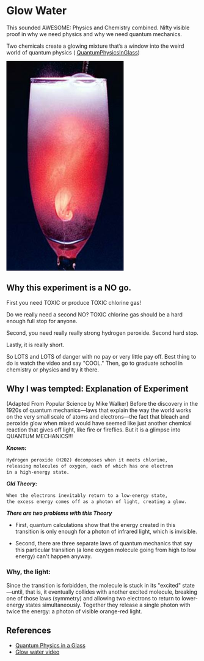 # Glow Water
This sounded AWESOME: Physics and Chemistry combined.  Nifty visible proof in why we need physics and why we need quantum mechanics.



Two chemicals create a glowing mixture that’s a window
into the weird world of quantum physics ( [QuantumPhysicsInGlass](https://www.popsci.com/diy/article/2008-07/quantum-physics-glass))

![From Popsci](images/glassquantum.png)


## Why this experiment is a  NO go.
First you need TOXIC or produce TOXIC chlorine gas!

Do we really need a second NO? TOXIC chlorine gas should be a hard enough full stop for anyone.

Second, you need really really strong hydrogen peroxide.  Second hard stop.

Lastly, it is really short.

So LOTS and LOTS of danger with no pay or very little pay off.  Best thing to do is watch the video and say "COOL."  Then, go to graduate school in chemistry or physics and try it there.

## Why I was tempted: Explanation of Experiment
(Adapted From Popular Science by Mike Walker)
Before the discovery in the 1920s of quantum mechanics—laws that explain the way the world works on the very small scale of atoms and electrons—the fact that bleach and peroxide glow when mixed would have seemed like just another chemical reaction that gives off light, like fire or fireflies. But it is a glimpse into QUANTUM MECHANICS!!!

***Known:***

    Hydrogen peroxide (H2O2) decomposes when it meets chlorine,
    releasing molecules of oxygen, each of which has one electron
    in a high-energy state.

***Old Theory:***

    When the electrons inevitably return to a low-energy state,
    the excess energy comes off as a photon of light, creating a glow.

***There are two problems with this Theory***

* First, quantum calculations show that the energy created in this transition is only enough for a photon of infrared light, which is invisible.

* Second, there are three separate laws of quantum mechanics that say this particular transition (a lone oxygen molecule going from high to low energy) can't happen anyway.

### Why, the light:
Since the transition is forbidden, the molecule is stuck in its "excited" state—until, that is, it eventually collides with another excited molecule, breaking one of those laws (symmetry) and allowing two electrons to return to lower-energy states simultaneously. Together they release a single photon with twice the energy: a photon of visible orange-red light.



## References
* [Quantum Physics in a Glass](https://www.popsci.com/diy/article/2008-07/quantum-physics-glass)
* [Glow water video](https://science.wonderhowto.com/how-to/make-chemiluminescent-reaction-with-home-chemicals-273260/)
